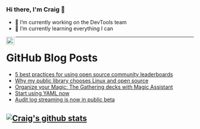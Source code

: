 ### Hi there, I'm Craig 👋

<!--
**CraigTeelFugro/CraigTeelFugro** is a ✨ _special_ ✨ repository because its `README.md` (this file) appears on your GitHub profile.

Here are some ideas to get you started:
-->

- 🔭 I’m currently working on the DevTools team
- 🌱 I’m currently learning everything I can

[<img align="left" alt="Craig Teel | LinkedIn" width="22px" src="https://cdn.jsdelivr.net/npm/simple-icons@v3/icons/linkedin.svg" />][linkedin]

---

# GitHub Blog Posts

<!-- BLOG-POST-LIST:START -->
- [5 best practices for using open source community leaderboards](https://opensource.com/article/21/9/community-leaderboard)
- [Why my public library chooses Linux and open source](https://opensource.com/article/21/9/library-linux)
- [Organize your Magic: The Gathering decks with Magic Assistant](https://opensource.com/article/21/9/magic-the-gathering-assistant)
- [Start using YAML now](https://opensource.com/article/21/9/intro-yaml)
- [Audit log streaming is now in public beta](https://github.blog/2021-09-16-audit-log-streaming-public-beta/)
<!-- BLOG-POST-LIST:END -->

## [![Craig's github stats](https://github-readme-stats.vercel.app/api?username=craigteelfugro)](https://github.com/anuraghazra/github-readme-stats)


[linkedin]: https://linkedin.com/in/craig-teel-b8786771
